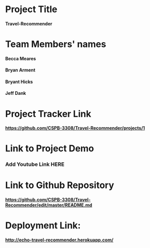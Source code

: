 # Project Title
#### Travel-Recommender

# Team Members' names
#### Becca Meares
#### Bryan Arment
#### Bryant Hicks
#### Jeff Dank

# Project Tracker Link
#### https://github.com/CSPB-3308/Travel-Recommender/projects/1

# Link to Project Demo
### Add Youtube Link HERE

# Link to Github Repository
#### https://github.com/CSPB-3308/Travel-Recommender/edit/master/README.md

# Deployment Link:
#### http://echo-travel-recommender.herokuapp.com/

